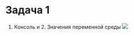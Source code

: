 # Задача 1
1. Консоль и 2. Значения переменной среды
   ![](https://github.com/NikitaReb/Homework-1C-EDT/blob/main/Picturies/%D0%9D%D0%B0%D1%81%D1%82%D1%80%D0%BE%D0%B9%D0%BA%D0%B0%20%D0%BF%D0%B5%D1%80%D0%B5%D0%BC%D0%B5%D0%BD%D0%BD%D0%BE%D0%B9%20%D1%81%D1%80%D0%B5%D0%B4%D1%8B%20java.png)
   
